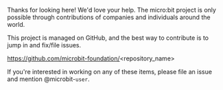 Thanks for looking here! We'd love your help. The micro:bit project is only
possible through contributions of companies and individuals around the world.

This project is managed on GitHub, and the best way to contribute is to jump in
and fix/file issues.

https://github.com/microbit-foundation/<repository_name>

If you're interested in working on any of these items, please file an issue
and mention @microbit-`user`.
